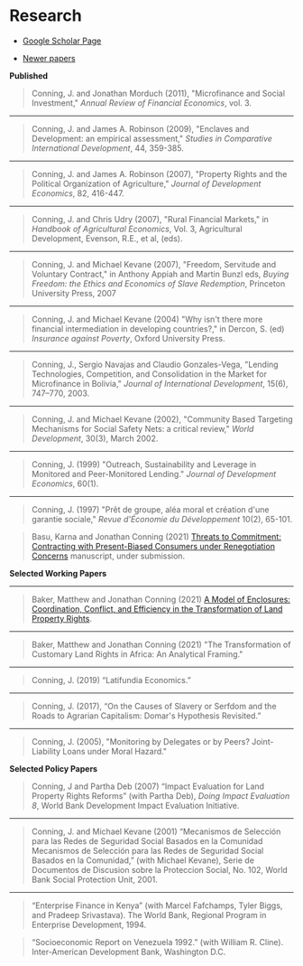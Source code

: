 # Research

- [Google Scholar Page](http://scholar.google.com/citations?user=Cc1TG-AAAAAJ&hl=en)

- [Newer papers](newpapers.md)

**Published**

>Conning, J. and Jonathan Morduch (2011), "Microfinance and Social Investment," _Annual Review of Financial Economics_, vol. 3.

---
>Conning, J. and James A. Robinson (2009), "Enclaves and Development: an empirical assessment,"  _Studies in Comparative International Development_, 44, 359-385.

---
>Conning, J. and James A. Robinson (2007), "Property Rights and the Political Organization of Agriculture,"  _Journal of Development Economics_, 82, 416-447.

---
>Conning, J. and Chris Udry (2007), "Rural Financial Markets," in _Handbook of Agricultural Economics_, Vol. 3, Agricultural Development, Evenson, R.E., et al, (eds).

---
>Conning, J. and Michael Kevane (2007), "Freedom, Servitude and Voluntary Contract," in Anthony Appiah and Martin Bunzl eds, _Buying Freedom: the Ethics and Economics of Slave Redemption_, Princeton University Press, 2007

---
>Conning, J. and Michael Kevane (2004) "Why isn't there more financial intermediation in developing countries?," in Dercon, S. (ed) _Insurance against Poverty_, Oxford University Press.

---
>Conning, J., Sergio Navajas and Claudio Gonzales-Vega, "Lending Technologies, Competition, and Consolidation in the Market for Microfinance in Bolivia,"  _Journal of International Development_, 15(6), 747–770, 2003.

---
>Conning, J. and Michael Kevane (2002), "Community Based Targeting Mechanisms for Social Safety Nets: a critical review,"  _World Development_, 30(3), March 2002.

---
>Conning, J. (1999) "Outreach, Sustainability and Leverage in Monitored and Peer-Monitored Lending." _Journal of Development Economics_, 60(1).

---
>Conning, J. (1997) "Prêt de groupe, aléa moral et création d'une garantie sociale," _Revue d'Économie du Développement_ 10(2), 65-101.

>Basu, Karna and Jonathan Conning (2021) [Threats to Commitment: Contracting with Present-Biased Consumers under Renegotiation Concerns](https://jhconning.github.io/commitments/) manuscript, under submission.  


**Selected Working Papers**

---
>Baker, Matthew and Jonathan Conning (2021) [A Model of Enclosures: Coordination, Conflict, and Efficiency in the Transformation of Land Property Rights](https://jhconning.github.io/enclosure_book/).

---
>Baker, Matthew and Jonathan Conning (2021) "The Transformation of Customary Land Rights in Africa: An Analytical Framing."

---
>Conning, J. (2019) “Latifundia Economics.” 

---
>Conning, J. (2017), “On the Causes of Slavery or Serfdom and the Roads to Agrarian Capitalism: Domar's Hypothesis Revisited.”  

---
> Conning, J. (2005), "Monitoring by Delegates or by Peers? Joint-Liability Loans under Moral Hazard."



**Selected Policy Papers**

> Conning, J and Partha Deb (2007) “Impact Evaluation for Land Property Rights Reforms” (with Partha Deb), *Doing Impact Evaluation 8*, World Bank Development Impact Evaluation Initiative.

---
>Conning, J. and Michael Kevane (2001) “Mecanismos de Selección para las Redes de Seguridad Social Basados en la Comunidad Mecanismos de Selección para las Redes de Seguridad Social Basados en la Comunidad,” (with Michael Kevane), Serie de Documentos de Discusion sobre la Proteccion Social, No. 102, World Bank Social Protection Unit, 2001.

---
>“Enterprise Finance in Kenya” (with Marcel Fafchamps, Tyler Biggs, and Pradeep Srivastava). The World Bank, Regional Program in Enterprise Development, 1994.   

>“Socioeconomic Report on Venezuela 1992.” (with William R. Cline). Inter-American Development Bank, Washington D.C.    
